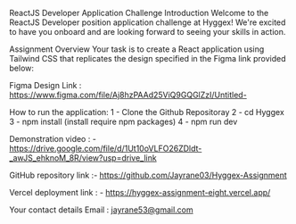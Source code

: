 ReactJS Developer Application Challenge
Introduction
Welcome to the ReactJS Developer position application challenge at Hyggex! We're excited to have you onboard and are looking forward to seeing your skills in action.

Assignment Overview
Your task is to create a React application using Tailwind CSS that replicates the design specified in the Figma link provided below:

Figma Design Link : https://www.figma.com/file/Aj8hzPAAd25ViQ9GQGlZzI/Untitled-

How to run the application:
1 - Clone the Github Repositoray
2 - cd Hyggex
3 - npm install (install require npm packages)
4 - npm run dev 


Demonstration video : - https://drive.google.com/file/d/1Ut10oVLFO26ZDldt-_awJS_ehknoM_8R/view?usp=drive_link

GitHub repository link :- https://github.com/Jayrane03/Hyggex-Assignment

Vercel deployment link : -  https://hyggex-assignment-eight.vercel.app/

Your contact details
Email : jayrane53@gmail.com

